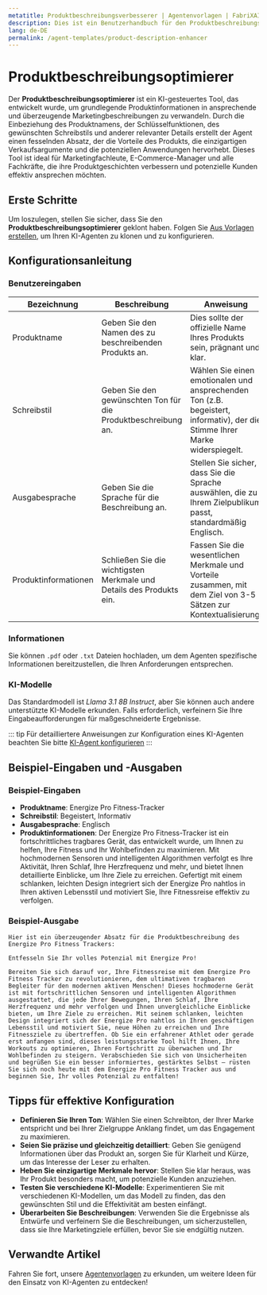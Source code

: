 ```yaml
---
metatitle: Produktbeschreibungsverbesserer | Agentenvorlagen | FabriXAI Benutzerhandbuch
description: Dies ist ein Benutzerhandbuch für den Produktbeschreibungsverbesserer-Agent, um Nutzern zu helfen, ansprechende Produktbeschreibungen für Marketingzwecke zu erstellen.
lang: de-DE
permalink: /agent-templates/product-description-enhancer
---
```


# Produktbeschreibungsoptimierer

Der **Produktbeschreibungsoptimierer** ist ein KI-gesteuertes Tool, das entwickelt wurde, um grundlegende Produktinformationen in ansprechende und überzeugende Marketingbeschreibungen zu verwandeln. Durch die Einbeziehung des Produktnamens, der Schlüsselfunktionen, des gewünschten Schreibstils und anderer relevanter Details erstellt der Agent einen fesselnden Absatz, der die Vorteile des Produkts, die einzigartigen Verkaufsargumente und die potenziellen Anwendungen hervorhebt. Dieses Tool ist ideal für Marketingfachleute, E-Commerce-Manager und alle Fachkräfte, die ihre Produktgeschichten verbessern und potenzielle Kunden effektiv ansprechen möchten.

## Erste Schritte

Um loszulegen, stellen Sie sicher, dass Sie den **Produktbeschreibungsoptimierer** geklont haben. Folgen Sie [Aus Vorlagen erstellen](/en-us/create-from-templates/), um Ihren KI-Agenten zu klonen und zu konfigurieren.

## Konfigurationsanleitung

### Benutzereingaben

| Bezeichnung             | Beschreibung                                               | Anweisung                                                              |
| ----------------------- | ---------------------------------------------------------- | ---------------------------------------------------------------------- |
| Produktname             | Geben Sie den Namen des zu beschreibenden Produkts an.     | Dies sollte der offizielle Name Ihres Produkts sein, prägnant und klar. |
| Schreibstil             | Geben Sie den gewünschten Ton für die Produktbeschreibung an. | Wählen Sie einen emotionalen und ansprechenden Ton (z.B. begeistert, informativ), der die Stimme Ihrer Marke widerspiegelt. |
| Ausgabesprache          | Geben Sie die Sprache für die Beschreibung an.            | Stellen Sie sicher, dass Sie die Sprache auswählen, die zu Ihrem Zielpublikum passt, standardmäßig Englisch. |
| Produktinformationen    | Schließen Sie die wichtigsten Merkmale und Details des Produkts ein. | Fassen Sie die wesentlichen Merkmale und Vorteile zusammen, mit dem Ziel von 3-5 Sätzen zur Kontextualisierung. |

### Informationen

Sie können `.pdf` oder `.txt` Dateien hochladen, um dem Agenten spezifische Informationen bereitzustellen, die Ihren Anforderungen entsprechen.

### KI-Modelle

Das Standardmodell ist *Llama 3.1 8B Instruct*, aber Sie können auch andere unterstützte KI-Modelle erkunden. Falls erforderlich, verfeinern Sie Ihre Eingabeaufforderungen für maßgeschneiderte Ergebnisse.

::: tip
Für detailliertere Anweisungen zur Konfiguration eines KI-Agenten beachten Sie bitte [KI-Agent konfigurieren](/de/configure-ai-agent/)
:::

## Beispiel-Eingaben und -Ausgaben

### Beispiel-Eingaben

- **Produktname**: Energize Pro Fitness-Tracker
- **Schreibstil**: Begeistert, Informativ
- **Ausgabesprache**: Englisch
- **Produktinformationen**: Der Energize Pro Fitness-Tracker ist ein fortschrittliches tragbares Gerät, das entwickelt wurde, um Ihnen zu helfen, Ihre Fitness und Ihr Wohlbefinden zu maximieren. Mit hochmodernen Sensoren und intelligenten Algorithmen verfolgt es Ihre Aktivität, Ihren Schlaf, Ihre Herzfrequenz und mehr, und bietet Ihnen detaillierte Einblicke, um Ihre Ziele zu erreichen. Gefertigt mit einem schlanken, leichten Design integriert sich der Energize Pro nahtlos in Ihren aktiven Lebensstil und motiviert Sie, Ihre Fitnessreise effektiv zu verfolgen.

### Beispiel-Ausgabe

```
Hier ist ein überzeugender Absatz für die Produktbeschreibung des Energize Pro Fitness Trackers:

Entfesseln Sie Ihr volles Potenzial mit Energize Pro!

Bereiten Sie sich darauf vor, Ihre Fitnessreise mit dem Energize Pro Fitness Tracker zu revolutionieren, dem ultimativen tragbaren Begleiter für den modernen aktiven Menschen! Dieses hochmoderne Gerät ist mit fortschrittlichen Sensoren und intelligenten Algorithmen ausgestattet, die jede Ihrer Bewegungen, Ihren Schlaf, Ihre Herzfrequenz und mehr verfolgen und Ihnen unvergleichliche Einblicke bieten, um Ihre Ziele zu erreichen. Mit seinem schlanken, leichten Design integriert sich der Energize Pro nahtlos in Ihren geschäftigen Lebensstil und motiviert Sie, neue Höhen zu erreichen und Ihre Fitnessziele zu übertreffen. Ob Sie ein erfahrener Athlet oder gerade erst anfangen sind, dieses leistungsstarke Tool hilft Ihnen, Ihre Workouts zu optimieren, Ihren Fortschritt zu überwachen und Ihr Wohlbefinden zu steigern. Verabschieden Sie sich von Unsicherheiten und begrüßen Sie ein besser informiertes, gestärktes Selbst – rüsten Sie sich noch heute mit dem Energize Pro Fitness Tracker aus und beginnen Sie, Ihr volles Potenzial zu entfalten!
```

## Tipps für effektive Konfiguration

- **Definieren Sie Ihren Ton**: Wählen Sie einen Schreibton, der Ihrer Marke entspricht und bei Ihrer Zielgruppe Anklang findet, um das Engagement zu maximieren.
- **Seien Sie präzise und gleichzeitig detailliert**: Geben Sie genügend Informationen über das Produkt an, sorgen Sie für Klarheit und Kürze, um das Interesse der Leser zu erhalten.
- **Heben Sie einzigartige Merkmale hervor**: Stellen Sie klar heraus, was Ihr Produkt besonders macht, um potenzielle Kunden anzuziehen.
- **Testen Sie verschiedene KI-Modelle**: Experimentieren Sie mit verschiedenen KI-Modellen, um das Modell zu finden, das den gewünschten Stil und die Effektivität am besten einfängt.
- **Überarbeiten Sie Beschreibungen**: Verwenden Sie die Ergebnisse als Entwürfe und verfeinern Sie die Beschreibungen, um sicherzustellen, dass sie Ihre Marketingziele erfüllen, bevor Sie sie endgültig nutzen.

## Verwandte Artikel
Fahren Sie fort, unsere [Agentenvorlagen](/en-us/agent-templates/) zu erkunden, um weitere Ideen für den Einsatz von KI-Agenten zu entdecken!